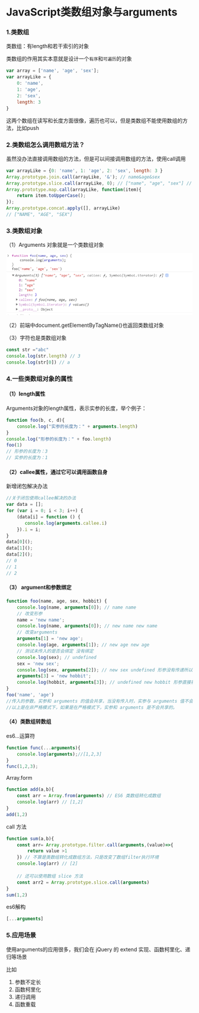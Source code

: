 # JavaScript类数组对象与arguments

### 1.类数组

类数组：有length和若干索引的对象

类数组的作用其实本意就是设计一个`有序`和`可遍历`的对象

```js
var array = ['name', 'age', 'sex'];
var arrayLike = {
    0: 'name',
    1: 'age',
    2: 'sex',
    length: 3
}
```

这两个数组在读写和长度方面很像，遍历也可以，但是类数组不能使用数组的方法，比如push

### 2.类数组怎么调用数组方法？

虽然没办法直接调用数组的方法，但是可以间接调用数组的方法，使用call调用

```js
var arrayLike = {0: 'name', 1: 'age', 2: 'sex', length: 3 }
Array.prototype.join.call(arrayLike, '&'); // name&age&sex
Array.prototype.slice.call(arrayLike, 0); // ["name", "age", "sex"] // slice可以做到类数组转数组
Array.prototype.map.call(arrayLike, function(item){
    return item.toUpperCase();
}); 
Array.prototype.concat.apply([], arrayLike)
// ["NAME", "AGE", "SEX"]
```

### 3.类数组对象

（1）Arguments 对象就是一个类数组对象

![image-20200417161412685](images/image-20200417161412685.png)

（2）前端中document.getElementByTagName()也返回类数组对象

（3）字符也是类数组对象

```js
const str ="abc"
console.log(str.length) // 3
console.log(str[0]) // a
```

### 4.一些类数组对象的属性

#### （1）length属性

Arguments对象的length属性，表示实参的长度，举个例子：

```js
function foo(b, c, d){
    console.log("实参的长度为：" + arguments.length)
}
console.log("形参的长度为：" + foo.length)
foo(1)
// 形参的长度为：3
// 实参的长度为：1
```

#### （2）callee属性，通过它可以调用函数自身

新增闭包解决办法

```js
//关于闭包使用callee解决的办法
var data = [];
for (var i = 0; i < 3; i++) {
    (data[i] = function () {
       console.log(arguments.callee.i) 
    }).i = i;
}
data[0]();
data[1]();
data[2]();
// 0
// 1
// 2
```

#### （3） argument和参数绑定

```js
function foo(name, age, sex, hobbit) {
    console.log(name, arguments[0]); // name name
    // 改变形参
    name = 'new name';
    console.log(name, arguments[0]); // new name new name
    // 改变arguments
    arguments[1] = 'new age';
    console.log(age, arguments[1]); // new age new age
    // 测试未传入的是否会绑定 没有绑定
    console.log(sex); // undefined
    sex = 'new sex';
    console.log(sex, arguments[2]); // new sex undefined 形参没有传递所以undefined
    arguments[3] = 'new hobbit';
    console.log(hobbit, arguments[3]); // undefined new hobbit 形参直接被赋值了，但是实参还是没有的
}
foo('name', 'age')
//传入的参数，实参和 arguments 的值会共享，当没有传入时，实参与 arguments 值不会共享
//以上是在非严格模式下，如果是在严格模式下，实参和 arguments 是不会共享的。
```

#### （4）类数组转数组

es6…运算符

```js
function func(...arguments){
	console.log(arguments);//[1,2,3]
}
func(1,2,3);
```

Array.form

```js
function add(a,b){
    const arr = Array.from(arguments) // ES6 类数组转化成数组
    console.log(arr) // [1,2]
}
add(1,2)
```

call 方法

```js
function sum(a,b){
    const arr= Array.prototype.filter.call(arguments,(value)=>{
        return value >1   
    }) // 不算是类数组转化成数组方法，只是改变了数组filter执行环境
    console.log(arr) // [2]
    
    // 还可以使用数组 slice 方法
    const arr2 = Array.prototype.slice.call(arguments)
}
sum(1,2)
```

es6解构

```js
[...arguments]
```

### 5.应用场景

使用arguments的应用很多，我们会在 jQuery 的 extend 实现、函数柯里化、递归等场景

比如

1. 参数不定长
2. 函数柯里化
3. 递归调用
4. 函数重载